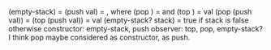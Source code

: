 (empty-stack) = <empty>
(push <f> val) = <g>, where (pop <g>) = <f> and  (top <g>) = val
(pop (push <f> val)) = <f>
(top (push <f> val)) = val
(empty-stack? stack) = true if stack is <empty> false otherwise
constructor: empty-stack, push
observer: top, pop, empty-stack?
I think pop maybe considered as constructor, as push.
